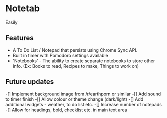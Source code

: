 # Notetab
Easily
## Features

  * A To Do List / Notepad that persists using Chrome Sync API.
  * Built in timer with Pomodoro settings available
  * 'Notebooks' - The ability to create separate notebooks to store other info. (Ex: Books to read, Recipes to make, Things to work on)


## Future updates
 -[] Implement background image from /r/earthporn or similar
 -[] Add sound to timer finish
 -[] Allow colour or theme change (dark/light)
 -[] Add additional widgets - weather, to do list etc.
 -[] Increase number of notepads
 -[] Allow for headings, bold, checklist etc. in main text area 
